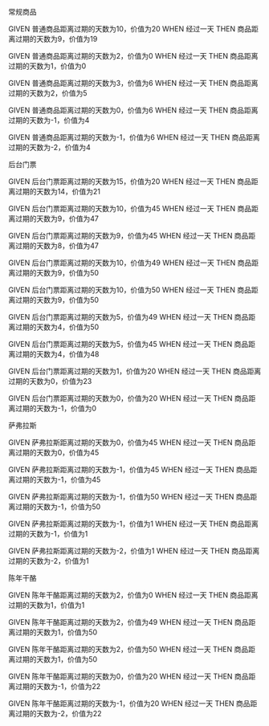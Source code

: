 常规商品

GIVEN 普通商品距离过期的天数为10，价值为20 
WHEN 经过一天 
THEN 商品距离过期的天数为9，价值为19


GIVEN 普通商品距离过期的天数为2，价值为0
WHEN 经过一天 
THEN 商品距离过期的天数为1，价值为0


GIVEN 普通商品距离过期的天数为3，价值为6
WHEN 经过一天 
THEN 商品距离过期的天数为2，价值为5


GIVEN 普通商品距离过期的天数为0，价值为6
WHEN 经过一天 
THEN 商品距离过期的天数为-1，价值为4


GIVEN 普通商品距离过期的天数为-1，价值为6
WHEN 经过一天 
THEN 商品距离过期的天数为-2，价值为4


后台门票

GIVEN 后台门票距离过期的天数为15，价值为20
WHEN 经过一天 
THEN 商品距离过期的天数为14，价值为21

GIVEN 后台门票距离过期的天数为10，价值为45
WHEN 经过一天 
THEN 商品距离过期的天数为9，价值为47

GIVEN 后台门票距离过期的天数为9，价值为45
WHEN 经过一天 
THEN 商品距离过期的天数为8，价值为47

GIVEN 后台门票距离过期的天数为10，价值为49
WHEN 经过一天 
THEN 商品距离过期的天数为9，价值为50

GIVEN 后台门票距离过期的天数为10，价值为50
WHEN 经过一天 
THEN 商品距离过期的天数为9，价值为50

GIVEN 后台门票距离过期的天数为5，价值为49
WHEN 经过一天 
THEN 商品距离过期的天数为4，价值为50

GIVEN 后台门票距离过期的天数为5，价值为45
WHEN 经过一天 
THEN 商品距离过期的天数为4，价值为48

GIVEN 后台门票距离过期的天数为1，价值为20
WHEN 经过一天 
THEN 商品距离过期的天数为0，价值为23

GIVEN 后台门票距离过期的天数为0，价值为20
WHEN 经过一天 
THEN 商品距离过期的天数为-1，价值为0


萨弗拉斯

GIVEN 萨弗拉斯距离过期的天数为0，价值为45
WHEN 经过一天 
THEN 商品距离过期的天数为0，价值为45

GIVEN 萨弗拉斯距离过期的天数为-1，价值为45
WHEN 经过一天 
THEN 商品距离过期的天数为-1，价值为45

GIVEN 萨弗拉斯距离过期的天数为-1，价值为50
WHEN 经过一天 
THEN 商品距离过期的天数为-1，价值为50

GIVEN 萨弗拉斯距离过期的天数为-1，价值为1
WHEN 经过一天 
THEN 商品距离过期的天数为-1，价值为1

GIVEN 萨弗拉斯距离过期的天数为-2，价值为1
WHEN 经过一天 
THEN 商品距离过期的天数为-2，价值为1


陈年干酪

GIVEN 陈年干酪距离过期的天数为2，价值为0
WHEN 经过一天 
THEN 商品距离过期的天数为1，价值为1

GIVEN 陈年干酪距离过期的天数为2，价值为49
WHEN 经过一天 
THEN 商品距离过期的天数为1，价值为50

GIVEN 陈年干酪距离过期的天数为2，价值为50
WHEN 经过一天 
THEN 商品距离过期的天数为1，价值为50

GIVEN 陈年干酪距离过期的天数为0，价值为20
WHEN 经过一天 
THEN 商品距离过期的天数为-1，价值为22

GIVEN 陈年干酪距离过期的天数为-1，价值为20
WHEN 经过一天 
THEN 商品距离过期的天数为-2，价值为22
